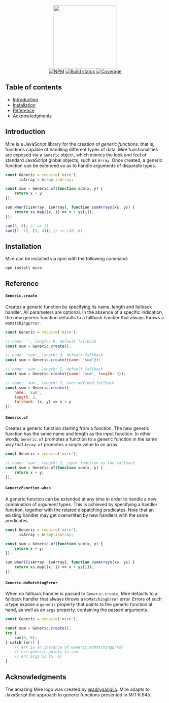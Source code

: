 <div align="center">
    <img src="https://www.dropbox.com/s/8ti7tq6b3o0mzgc/mire.png?raw=1" width="200"/>
</div>

<div align="center">
  <a href="https://www.npmjs.com/package/mire"><img alt="NPM" src="https://badgen.net/npm/v/mire"/></a>
  <a href="https://github.com/iliocatallo/mire/actions/workflows/ci.yml"><img alt="Build status" src="https://github.com/iliocatallo/mire/actions/workflows/ci.yml/badge.svg"/></a>
  <a href="https://coveralls.io/github/iliocatallo/mire"><img alt="Coverage" src="https://coveralls.io/repos/github/iliocatallo/mire/badge.svg?branch=master"/></a>
</div>

## Table of contents

- [Introduction](#introduction)
- [Installation](#installation)
- [Reference](#reference)
- [Acknowledgments](#acknowledgments)

## Introduction

Mire is a JavaScript library for the creation of _generic functions_, that is, functions capable of handling different types of data. Mire functionalities are exposed via a `Generic` object, which mimics the look and feel of standard JavaScript global objects, such as `Array`. Once created, a generic function can be extended so as to handle arguments of disparate types.

```javascript
const Generic = require('mire'),
      isArray = Array.isArray;

const sum = Generic.of(function sum(x, y) {
    return x + y;
});

sum.when([isArray, isArray], function sumArrays(xs, ys) {
    return xs.map((x, i) => x + ys[i]);
});

sum(5, 6); // => 11
sum([7, 2], [3, 4]); // => [10, 6]
```

## Installation

Mire can be installed via npm with the following command:

```
npm install mire
```

## Reference

#### `Generic.create`

Creates a generic function by specifying its name, length and fallback handler. All parameters are optional. In the absence of a specific indication, the new generic function defaults to a fallback handler that always throws a `NoMatchingError`.

```javascript
const Generic = require('mire');

// name: '', length: 0, default fallback
const sum = Generic.create();

// name: 'sum', length: 0, default fallback
const sum = Generic.create({name: 'sum'});

// name: 'sum', length: 2, default fallback
const sum = Generic.create({name: 'sum', length: 2});

// name: 'sum', length: 2, user-defined fallback
const sum = Generic.create({
    name: 'sum',
    length: 2,
    fallback: (x, y) => x + y
});
```

#### `Generic.of`

Creates a generic function starting from a function. The new generic function has the same name and length as the input function. In other words, `Generic.of` promotes a function to a generic function in the same way that `Array.of` promotes a single value to an array.

```javascript
const Generic = require('mire');

// name: 'sum', length: 2, input function as the fallback
const sum = Generic.of(function sum(x, y) {
    return x + y;
});
```

#### `GenericFunction.when`

A generic function can be extended at any time in order to handle a new combination of argument types. This is achieved by specifying a handler function, together with the related dispatching predicates. Note that an existing handler may get overwritten by new handlers with the same predicates.

```javascript
const Generic = require('mire'),
      isArray = Array.isArray;

const sum = Generic.of(function sum(x, y) {
    return x + y;
});

sum.when([isArray, isArray], function sumArrays(xs, ys) {
    return xs.map((x, i) => x + ys[i]);
});
```

#### `Generic.NoMatchingError`

When no fallback handler is passed to `Generic.create`, Mire defaults to a fallback handler that always throws a `NoMatchingError` error. Errors of such a type expose a `generic` property that points to the generic function at hand, as well as an `args` property, containing the passed arguments.

```javascript
const Generic = require('mire');

const sum = Generic.create();
try {
    sum(5, 6);
} catch (err) {
    // err is an instance of Generic.NoMatchingError
    // err.generic points to sum
    // err.args is [5, 6]
}
```

## Acknowledgments

The amazing Mire logo was created by [@adrygariglio](https://github.com/adrygariglio). Mire adapts to JavaScript the approach to generic functions presented in MIT 6.945.
